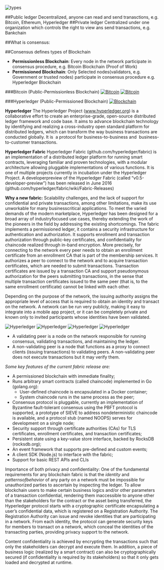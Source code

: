 ![types](img/types.png)

##Public ledger 
Decentralized, anyone can read and send tranasctions, e.g. Bitcoin, Ethereum, Hyperledger
##Private ledger
Centralized under one organization which controls the right to view ans send transactions, e.g. Bankchain

##What is consensus:

##Consensus defines types of Blockchain
* **Permissionless Blockchain**: Every node in the network participate in consensus procedure, e.g. Bitcoin Blockchain (Proof of Work)
* **Permissioned Blockchain**: Only Selected nodes(validators, e.g. Government or trusted nodes) participate in consensus procedure e.g. Hyperledger Blockchain


###Bitcoin (Public-Permissionless Blockchain) 
[![Bitcoin](img/HowBitcoinWorksin5MinutesNonTech.png)](https://www.youtube.com/watch?v=t5JGQXCTe3c	"The Essence of How Bitcoin Works (Non-Technical)")
[![Bitcoin](img/HowBitcoinWorksin5MinutesTech.png)](https://www.youtube.com/watch?v=l9jOJk30eQs "How Bitcoin Works in 5 Minutes (Technical)")

###Hyperledger (Public-Permissioned Blockchain)
[![Blockchain](img/BuildingablockchainforbusinesswiththeHyperledgerProject.png)](https://www.youtube.com/watch?v=EKa5Gh9whgU	"Building a blockchain for business with the Hyperledger Project")

**Hyperledger** The Hyperledger Project (www.hyperledger.org) is a collaborative effort to create an enterprise-grade, open-source distributed ledger framework and code base. It aims to advance blockchain technology by identifying and realizing a cross-industry open standard platform for distributed ledgers, which can transform the way business transactions are conducted globally. It is  a protocol for business­-to-­business and  business­-to-­customer transactions.

**Hyperledger Fabric** Hyperledger Fabric (github.com/hyperledger/fabric) is an implementation of a distributed ledger platform for running smart contracts, leveraging familiar and proven technologies, with a modular architecture allowing pluggable implementations of various functions. It is one of multiple projects currently in incubation under the Hyperledger Project. A developerpreview of the Hyperledger Fabric (called “v0.5-developer-preview”) has been released in June 2016 (github.com/hyperledger/fabric/wiki/Fabric-Releases)

**Why a new fabric:** Scalability challenges, and the lack of support for confidential and private transactions, among other limitations, make its use unworkable for many business­critical applications. To meet the varied demands of the modern marketplace, Hyperledger has been designed for a broad array of industry­focused use cases, thereby extending the work of the pioneers in the field by addressing the existing shortcomings.
The fabric implements a permissioned ledger, it contains a security infrastructure for authentication and authorization. It supports enrollment and transaction authorization through public-key certificates, and confidentiality for chaincode realized through in-band encryption. More precisely, for connecting to the network every peer needs to obtain an enrollment certificate from an enrollment CA that is part of the membership services. It authorizes a peer to connect to the network and to acquire transaction certificates, which are needed to submit transactions. Transaction certificates are issued by a transaction CA and support pseudonymous authorization for the peers submitting transactions, in the sense that multiple transaction certificates issued to the same peer (that is, to the same enrollment certificate) cannot be linked with each other.

Depending on the purpose of the network, the issuing authority assigns the appropriate level of access that is required to obtain an identity and transact on the network. A network can be run very publicly, making it easy to integrate into a mobile app project, or it can be completely private and known only to invited participants whose identities have been validated. 

![Hyperledger](img/HyperledgerArch.png)
![Hyperledger](img/participants.png)
![Hyperledger](img/components.png)
![Hyperledger](img/permissnedaccess.png)

* A validating peer is a node on the network responsible for running consensus, validating transactions, and maintaining the ledger. 
* A non-validating peer is a node that functions as a proxy to connect clients (issuing transactions) to validating peers. A non-validating peer does not execute transactions but it may verify them.

*Some key features of the current fabric release are:*

* A permissioned blockchain with immediate finality;
* Runs arbitrary smart contracts (called chaincode) implemented in Go (golang.org):
	* User-defined chaincode is encapsulated in a Docker container;
	* System chaincode runs in the same process as the peer;
* Consensus protocol is pluggable, currently an implementation of Byzantine fault-tolerant consensus using the PBFT protocol is supported, a prototype of SIEVE to address nondeterministic chaincode is available, and a protocol stub (named NOOPS) serves for development
on a single node;
* Security support through certificate authorities (CAs) for TLS certificates, enrollment certificates, and transaction certificates;
* Persistent state using a key-value store interface, backed by RocksDB (rocksdb.org);
* An event framework that supports pre-defined and custom events;
* A client SDK (Node.js) to interface with the fabric;
* Support for basic REST APIs and CLIs


Importance of both privacy and confidentiality: 
One of the fundamental requirements for any blockchain fabric is that the $identity$ and $patterns of behavior$ of any party on a network must be impossible for unauthorized parties to ascertain by inspecting the ledger. To allow blockchain users to make certain business logics and/or other parameters of a transaction confidential, rendering them inaccessible to anyone other than the stakeholders for the contract or the asset being transferred, the Hyperledger protocol starts with a cryptographic certificate encapsulating a user’s confidential data, which is registered on a Registration Authority. The Registration Authority can issue and revoke identities that are participating in a network. From each identity, the protocol can generate security keys for members to transact on a network, which conceal the identities of the transacting parties, providing privacy support to the network.

Content confidentiality is achieved by encrypting the transactions such that only the stakeholders can decrypt and execute them. In addition, a piece of business logic (realized by a smart contract) can also be cryptographically secured (if confidentiality is required by its stakeholders) so that it only gets loaded and decrypted at runtime.
